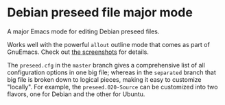 # Debian preseed file major mode

A major Emacs mode for editing Debian preseed files.

Works well with the powerful `allout` outline mode that comes as part of GnuEmacs. Check out [the screenshots](https://github.com/suntong/preseed-generic-mode/wiki/Screenshots) for details.

The `preseed.cfg` in the `master` branch gives a comprehensive list of all configuration options in one big file; whereas in the `separated` branch that big file is broken down to logical pieces, making it easy to customize "locally". For example, the `preseed.020-Source` can be customized into two flavors, one for Debian and the other for Ubuntu.
